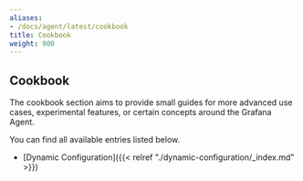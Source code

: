 ```yaml
---
aliases:
- /docs/agent/latest/cookbook
title: Cookbook
weight: 900
---
```


## Cookbook 

The cookbook section aims to provide small guides for more advanced use cases, experimental features, or certain concepts around the Grafana Agent.

You can find all available entries listed below.

* [Dynamic Configuration]({{< relref "./dynamic-configuration/_index.md" >}})

